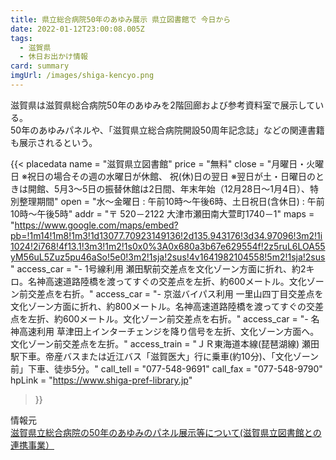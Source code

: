 ```yaml
---
title: 県立総合病院50年のあゆみ展示 県立図書館で 今日から
date: 2022-01-12T23:00:08.005Z
tags:
  - 滋賀県
  - 休日お出かけ情報
card: summary
imgUrl: /images/shiga-kencyo.png
---
```

滋賀県は滋賀県総合病院50年のあゆみを2階回廊および参考資料室で展示している。  
50年のあゆみパネルや、「滋賀県立総合病院開設50周年記念誌」などの関連書籍も展示されるという。

{{<
  placedata 
    name = "滋賀県立図書館"
    price = "無料"
    close = "月曜日・火曜日 ※祝日の場合その週の水曜日が休館、 祝(休)日の翌日 ※翌日が土・日曜日のときは開館、5月3～5日の振替休館は2日間、年末年始（12月28日～1月4日）、特別整理期間"
    open = "水～金曜日 : 午前10時～午後6時、土日祝日(含休日) :  午前10時～午後5時"
    addr = "〒 520－2122 大津市瀬田南大萱町1740－1"
    maps = "https://www.google.com/maps/embed?pb=!1m14!1m8!1m3!1d13077.70923149136!2d135.943176!3d34.97096!3m2!1i1024!2i768!4f13.1!3m3!1m2!1s0x0%3A0x680a3b67e629554f!2z5ruL6LOA55yM56uL5Zuz5pu46aSo!5e0!3m2!1sja!2sus!4v1641982104558!5m2!1sja!2sus"
    access_car = "- 1号線利用 瀬田駅前交差点を文化ゾーン方面に折れ、約2キロ。名神高速道路陸橋を渡ってすぐの交差点を左折、約600メートル。文化ゾーン前交差点を右折。"
    access_car = "- 京滋バイパス利用 一里山四丁目交差点を文化ゾーン方面に折れ、約800メートル。名神高速道路陸橋を渡ってすぐの交差点を左折、約600メートル。文化ゾーン前交差点を右折。"
    access_car = "- 名神高速利用 草津田上インターチェンジを降り信号を左折、文化ゾーン方面へ。文化ゾーン前交差点を左折。"
    access_train = "ＪＲ東海道本線(琵琶湖線) 瀬田駅下車。帝産バスまたは近江バス「滋賀医大」行に乗車(約10分)、「文化ゾーン前」下車、徒歩5分。"
    call_tell = "077-548-9691" 
    call_fax = "077-548-9790"
    hpLink = "https://www.shiga-pref-library.jp"
>}}

情報元  
[滋賀県立総合病院の50年のあゆみのパネル展示等について(滋賀県立図書館との連携事業）](https://www.pref.shiga.lg.jp/kensei/koho/e-shinbun/oshirase/322983.html)
